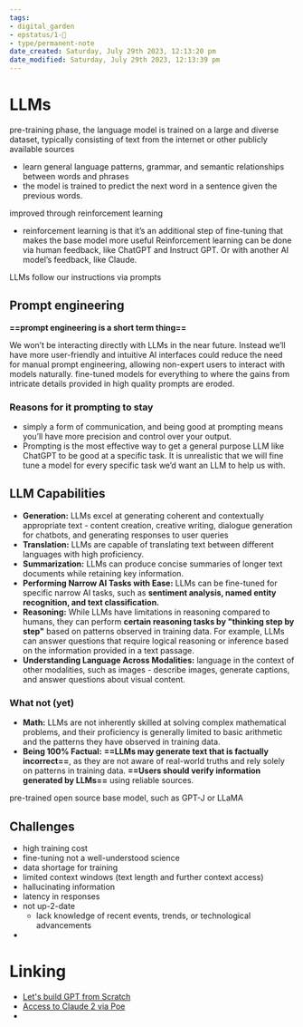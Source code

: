 ```yaml
---
tags: 
- digital_garden
- epstatus/1-🌱
- type/permanent-note
date_created: Saturday, July 29th 2023, 12:13:20 pm
date_modified: Saturday, July 29th 2023, 12:13:39 pm
---
```

# LLMs
pre-training phase, the language model is trained on a large and diverse dataset, typically consisting of text from the internet or other publicly available sources
*  learn general language patterns, grammar, and semantic relationships between words and phrases
* the model is trained to predict the next word in a sentence given the previous words.

improved through reinforcement learning
* reinforcement learning is that it’s an additional step of fine-tuning that makes the base model more useful
Reinforcement learning can be done via human feedback, like ChatGPT and Instruct GPT. Or with another AI model’s feedback, like Claude.

LLMs follow our instructions via prompts

## Prompt engineering
**==prompt engineering is a short term thing==**

We won’t be interacting directly with LLMs in the near future. Instead we’ll have more user-friendly and intuitive AI interfaces could reduce the need for manual prompt engineering, allowing non-expert users to interact with models naturally.
fine-tuned models for everything to where the gains from intricate details provided in high quality prompts are eroded.

### Reasons for it prompting to stay
*  simply a form of communication, and being good at prompting means you’ll have more precision and control over your output.
* Prompting is the most effective way to get a general purpose LLM like ChatGPT to be good at a specific task. It is unrealistic that we will fine tune a model for every specific task we’d want an LLM to help us with.

## LLM Capabilities
* **Generation:** LLMs excel at generating coherent and contextually appropriate text - content creation, creative writing, dialogue generation for chatbots, and generating responses to user queries
* **Translation:** LLMs are capable of translating text between different languages with high proficiency.
* **Summarization:** LLMs can produce concise summaries of longer text documents while retaining key information.
* **Performing Narrow AI Tasks with Ease:** LLMs can be fine-tuned for specific narrow AI tasks, such as **sentiment analysis, named entity recognition, and text classification.**
* **Reasoning:** While LLMs have limitations in reasoning compared to humans, they can perform **certain reasoning tasks by "thinking step by step"** based on patterns observed in training data. For example, LLMs can answer questions that require logical reasoning or inference based on the information provided in a text passage.
* **Understanding Language Across Modalities:** language in the context of other modalities, such as images - describe images, generate captions, and answer questions about visual content.

### What not (yet)
* **Math:** LLMs are not inherently skilled at solving complex mathematical problems, and their proficiency is generally limited to basic arithmetic and the patterns they have observed in training data.
* **Being 100% Factual:** **==LLMs may generate text that is factually incorrect==**, as they are not aware of real-world truths and rely solely on patterns in training data. **==Users should verify information generated by LLMs==** using reliable sources.

pre-trained open source base model, such as GPT-J or LLaMA


## Challenges
+ high training cost
+ fine-tuning not a well-understood science
+ data shortage for training
+ limited context windows (text length and further context access)
+ hallucinating information
+ latency in responses
+ not up-2-date
	+ lack knowledge of recent events, trends, or technological advancements
+ 

# Linking
+ [Let's build GPT from Scratch](https://www.youtube.com/watch?v=kCc8FmEb1nY)
+ [Access to Claude 2 via Poe](https://poe.com/Claude-2-100k)
+ 

